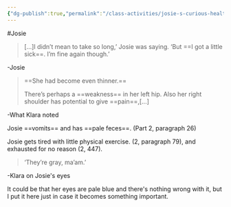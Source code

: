 ```yaml
---
{"dg-publish":true,"permalink":"/class-activities/josie-s-curious-health-condition/"}
---
```


#Josie 
>[...]I didn’t mean to take so long,’ Josie was saying. ‘But ==I got a little sick==. I’m fine again though.’

-Josie

>==She had become even thinner.==
>
>There’s perhaps a ==weakness== in her left hip. Also her right shoulder has potential to give ==pain==,[...]

-What Klara noted

Josie ==vomits== and has ==pale feces==. (Part 2, paragraph 26)

Josie gets tired with little physical exercise. (2, paragraph 79), and exhausted for no reason (2, 447).

>‘They’re gray, ma’am.’  

-Klara on Josie's eyes

It could be that her eyes are pale blue and there's nothing wrong with it, but I put it here just in case it becomes something important.